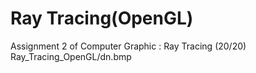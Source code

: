# Ray Tracing(OpenGL)
Assignment 2 of Computer Graphic : Ray Tracing (20/20)
Ray_Tracing_OpenGL/dn.bmp
